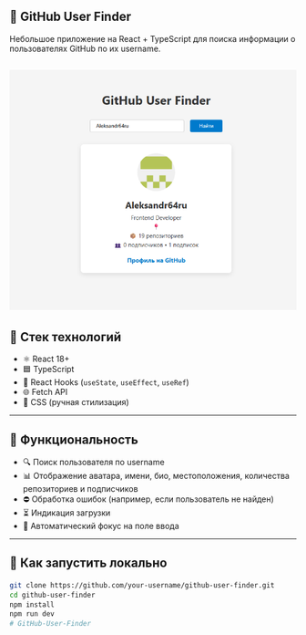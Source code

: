 ## 🚀 GitHub User Finder

Небольшое приложение на React + TypeScript для поиска информации о пользователях GitHub по их username.

![screenshot](images/screen.png)
---

## 🔧 Стек технологий


- ⚛️ React 18+
- 🟦 TypeScript
- 🎣 React Hooks (`useState`, `useEffect`, `useRef`)
- 🌐 Fetch API
- 💅 CSS (ручная стилизация)

---


## 📸 Функциональность


- 🔍 Поиск пользователя по username
- 📊 Отображение аватара, имени, био, местоположения, количества репозиториев и подписчиков
- ⛔ Обработка ошибок (например, если пользователь не найден)
- ⏳ Индикация загрузки
- 🎯 Автоматический фокус на поле ввода

---


## 🚀 Как запустить локально

```bash
git clone https://github.com/your-username/github-user-finder.git
cd github-user-finder
npm install
npm run dev
#   G i t H u b - U s e r - F i n d e r 
 
 
